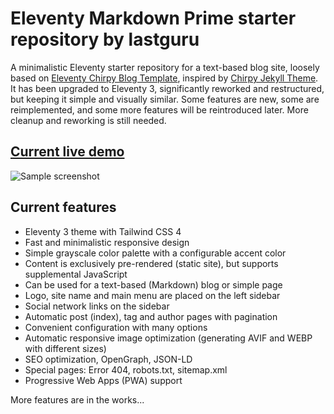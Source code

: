 # Eleventy Markdown Prime starter repository by lastguru

A minimalistic Eleventy starter repository for a text-based blog site, loosely based on [Eleventy Chirpy Blog Template](https://github.com/muenzpraeger/eleventy-chirpy-blog-template), inspired by [Chirpy Jekyll Theme](https://github.com/cotes2020/jekyll-theme-chirpy). It has been upgraded to Eleventy 3, significantly reworked and restructured, but keeping it simple and visually similar. Some features are new, some are reimplemented, and some more features will be reintroduced later. More cleanup and reworking is still needed.

## [Current live demo](https://emp-starter.lastguru.dev)

![Sample screenshot](https://emp-starter.lastguru.dev/images/sample.png)

## Current features

- Eleventy 3 theme with Tailwind CSS 4
- Fast and minimalistic responsive design
- Simple grayscale color palette with a configurable accent color
- Content is exclusively pre-rendered (static site), but supports supplemental JavaScript
- Can be used for a text-based (Markdown) blog or simple page
- Logo, site name and main menu are placed on the left sidebar
- Social network links on the sidebar
- Automatic post (index), tag and author pages with pagination
- Convenient configuration with many options
- Automatic responsive image optimization (generating AVIF and WEBP with different sizes)
- SEO optimization, OpenGraph, JSON-LD
- Special pages: Error 404, robots.txt, sitemap.xml
- Progressive Web Apps (PWA) support

More features are in the works...
